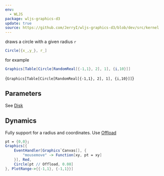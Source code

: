 ```yaml
---
env:
  - WLJS
package: wljs-graphics-d3
update: true
source: https://github.com/JerryI/wljs-graphics-d3/blob/dev/src/kernel.js
---
```

draws a circle with a given radius `r`

```mathematica
Circle[{x_,y_}, r_]
```

for example

```mathematica
Graphics[Table[Circle[RandomReal[{-1,1}, 2], 1], {i,10}]]
```

<Wl >{`Graphics[Table[Circle[RandomReal[{-1,1}, 2], 1], {i,10}]]`}</Wl>

## Parameters
See [Disk](frontend/Reference/Graphics/Disk.md)

## Dynamics
Fully support for a radius and coordinates. Use [Offload](frontend/Reference/Interpreter/Offload.md)

```mathematica
pt = {0,0};
Graphics[{
	EventHandler[Graphics`Canvas[], {
		"mousemove" -> Function[xy, pt = xy]
	}], Red,
	Circle[pt // Offload, 0.08]
}, PlotRange->{{-1,1}, {-1,1}}]
```